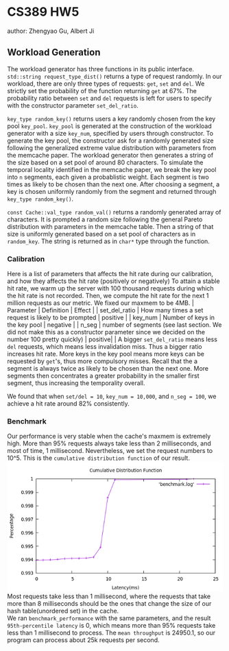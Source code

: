 # CS389 HW5
author: Zhengyao Gu, Albert Ji

## Workload Generation
The workload generator has three functions in its public interface. `std::string request_type_dist()` returns 
a type of request randomly. In our workload, there are only three types of requests: `get`, `set` and `del`.
We strictly set the probability of the function returning `get` at 67%. The probability ratio between `set` and `del`
requests is left for users to specify with the constructor parameter `set_del_ratio`.

`key_type random_key()` returns users a key randomly chosen from the key pool `key_pool`. `key_pool` is generated
at the construction of the workload generator with a size `key_num`, specified by users through constructor.
To generate the key pool, the constructor ask for a randomly generated size following the generalized extreme
value distribution with parameters from the memcache paper. The workload generator then generates a string of
the size based on a set pool of around 80 characters. To simulate the temporal locality identified in the
memcache paper, we break the key pool into `n` segments, each given a probablistic weight. Each segment is two times
as likely to be chosen than the next one. After choosing a segment, a key is chosen uniformly randomly
from the segment and returned through `key_type random_key()`.

`const Cache::val_type random_val()` returns a randomly generated array of characters. It is prompted a random size
following the general Pareto distribution with parameters in the memcache table. Then a string of that size
is uniformly generated based on a set pool of characters as in `random_key`. The string is returned as in `char*` type
through the function.

### Calibration
Here is a list of parameters that affects the hit rate during our calibration, and how they affects the hit rate (positively or negatively)
To attain a stable hit rate, we warm up the server with 100 thousand requests during which the hit rate is not recorded.
Then, we compute the hit rate for the next 1 million requests as our metric.
We fixed our maxmem to be 4MB.
| Parameter | Definition | Effect |
| set_del_ratio | How many times a set request is likely to be prompted | positive |
| key_num | Number of keys in the key pool | negative |
| n_seg | number of segments (see last section. We did not make this as a constructor parameter since we decided on the number 100 pretty quickly) | positive| 
| 
A bigger `set_del_ratio` means less `del` requests, which means less invalidation miss. Thus a bigger ratio increases hit rate.
More keys in the key pool means more keys can be requested by `get`'s, thus more compulsory misses.
Recall that the a segment is always twice as likely to be chosen than the next one. More segments then concentrates a greater
probability in the smaller first segment, thus increasing the temporality overall.

We found that when `set/del = 10`, `key_num = 10,000`, and `n_seg = 100`, we achieve a hit rate around 82% consistently.

### Benchmark
Our performance is very stable when the cache's maxmem is extremely high. More than 95% requests always take less than 2 milliseconds, and most of time, 1 millisecond. Nevertheless, we set the request numbers to 10^5. This is the `cumulative distribution function` of our result. \
![My Graph](https://github.com/zhengyaogu/cs389hw5/blob/master/cdf.png)\
Most requests take less than 1 millisecond, where the requests that take more than 8 milliseconds should be the ones that change the size of our hash table(unordered set) in the cache. \
We ran `benchmark_performance` with the same parameters, and the result `95th-percentile latency` is 0, which means more than 95% requests take less than 1 millisecond to process. The `mean throughput` is 24950.1, so our program can process about 25k requests per second.
